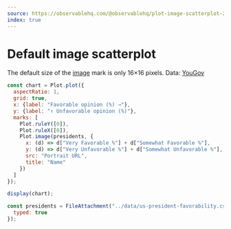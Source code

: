 ```yaml
---
source: https://observablehq.com/@observablehq/plot-image-scatterplot-2
index: true
---
```


# Default image scatterplot

The default size of the [image](https://observablehq.com/plot/marks/image) mark is only 16×16 pixels. Data: [YouGov](https://today.yougov.com/topics/politics/articles-reports/2021/07/27/most-and-least-popular-us-presidents-according-ame)

```js echo
const chart = Plot.plot({
  aspectRatio: 1,
  grid: true,
  x: {label: "Favorable opinion (%) →"},
  y: {label: "↑ Unfavorable opinion (%)"},
  marks: [
    Plot.ruleY([0]),
    Plot.ruleX([0]),
    Plot.image(presidents, {
      x: (d) => d["Very Favorable %"] + d["Somewhat Favorable %"],
      y: (d) => d["Very Unfavorable %"] + d["Somewhat Unfavorable %"],
      src: "Portrait URL",
      title: "Name"
    })
  ]
});

display(chart);
```

```js echo
const presidents = FileAttachment("../data/us-president-favorability.csv").csv({
  typed: true
});
```

